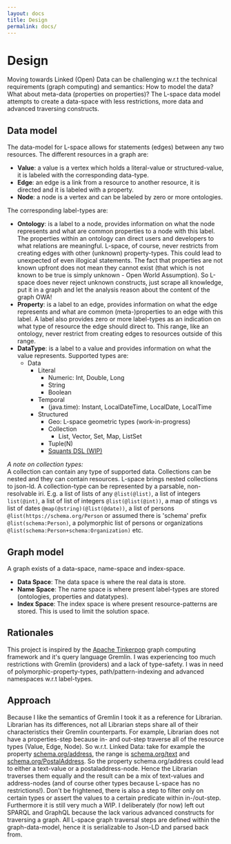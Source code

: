 ```yaml
---
layout: docs
title: Design
permalink: docs/
---
```


# Design
Moving towards Linked (Open) Data can be challenging w.r.t the technical requirements (graph computing) and semantics: 
How to model the data? What about meta-data (properties on properties)? 
The L-space data model attempts to create a data-space with less restrictions, more data and advanced traversing constructs. 

## Data model
The data-model for L-space allows for statements (edges) between any two resources. The different resources in a graph are:
* **Value**: a value is a vertex which holds a literal-value or structured-value, it is labeled with the corresponding data-type.
* **Edge**: an edge is a link from a resource to another resource, it is directed and it is labeled with a property. 
* **Node**: a node is a vertex and can be labeled by zero or more ontologies.

The corresponding label-types are:
* **Ontology**: is a label to a node, provides information on what the node represents and 
what are common properties to a node with this label. 
The properties within an ontology can direct users and developers to what relations are meaningful.
L-space, of course, never restricts from creating edges with other (unknown) property-types. 
This could lead to unexpected of even illogical statements. The fact that properties are not known upfront 
does not mean they cannot exist (that which is not known to be true is simply unknown - Open World Assumption).
So L-space does never reject unknown constructs, 
just scrape all knowledge, put it in a graph and let the analysis reason about the content of the graph OWA!
* **Property**: is a label to an edge, provides information on what the edge represents and 
what are common (meta-)properties to an edge with this label.
A label also provides zero or more label-types as an indication on what type of resource the edge should direct to. 
This range, like an ontology, never restrict from creating edges to resources outside of this range.
* **DataType**: is a label to a value and provides information on what the value represents. 
Supported types are:
  * Data
    * Literal
      * Numeric: Int, Double, Long
      * String
      * Boolean
    * Temporal
      * (java.time): Instant, LocalDateTime, LocalDate, LocalTime
    * Structured
      * Geo: L-space geometric types (work-in-progress)
      * Collection
        * List, Vector, Set, Map, ListSet
      * Tuple(N)
      * [Squants DSL (WIP)](https://github.com/typelevel/squants)

*A note on collection types:*  
A collection can contain any type of supported data. Collections can be nested and they can contain resources.
L-space brings nested collections to json-ld. A collection-type can be represented by a parsable, non-resolvable iri. 
E.g. a list of lists of any ```@list(@list)```, a list of integers ```list(@int)```, a list of list of integers ```@list(@list(@int))```, 
a map of stings vs list of dates ```@map(@string)(@list(@date))```, a list of persons ```@list(https://schema.org/Person``` or assumed 
there is 'schema' prefix ```@list(schema:Person)```, a polymorphic list of persons or organizations ```@list(schema:Person+schema:Organization)``` etc.

## Graph model
A graph exists of a data-space, name-space and index-space. 

* **Data Space**: 
The data space is where the real data is store.
* **Name Space**: 
The name space is where present label-types are stored (ontologies, properties and datatypes).
* **Index Space**: 
The index space is where present resource-patterns are stored. This is used to limit the solution space. 

## Rationales
This project is inspired by the [Apache Tinkerpop](http://tinkerpop.apache.org/) graph computing framework 
and it's query language Gremlin. I was experiencing too much restrictions with Gremlin (providers) and a lack of type-safety. 
I was in need of polymorphic-property-types, path/pattern-indexing and advanced namespaces w.r.t label-types.

## Approach
Because I like the semantics of Gremlin I took it as a reference for Librarian. Librarian has its differences, 
not all Librarian steps share all of their characteristics their Gremlin counterparts. For example, 
Librarian does not have a properties-step because in- and out-step traverse all of the resource types (Value, Edge, Node). 
So w.r.t. Linked Data: take for example the property [schema.org/address](https://schema.org/address), 
the range is [schema.org/text](https://schema.org/Text) and [schema.org/PostalAddress](https://schema.org/PostalAddress). 
So the property schema.org/address could lead to either a text-value or a postaladdress-node. 
Hence the Librarian traverses them equally and the result can be a mix of text-values 
and address-nodes (and of course other types because L-space has no restrictions!). 
Don't be frightened, there is also a step to filter only on certain types or assert the values to a 
certain predicate within in-/out-step. Furthermore it is still very much a WIP. 
I deliberately (for now) left out SPARQL and GraphQL because the lack various advanced constructs for traversing a graph. 
All L-space graph traversal steps are defined within the graph-data-model, 
hence it is serializable to Json-LD and parsed back from.
